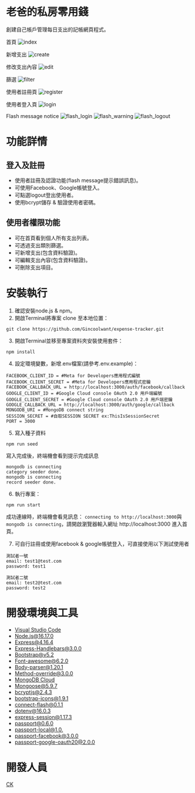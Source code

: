 # 老爸的私房零用錢
創建自己帳戶管理每日支出的記帳網頁程式。

首頁
![index](./public/images/index.png)

新增支出
![create](./public/images/create.png)

修改支出內容
![edit](./public/images/edit.png)

篩選
![filter](./public/images/filter.png)

使用者註冊頁
![register](./public/images/register.png)

使用者登入頁
![login](./public/images/login.png)

Flash message notice
![flash_login](./public/images/flash_msg_login.png)
![flash_warning](./public/images/flash_msg_warning.png)
![flash_logout](./public/images/flash_msg_logout.png)

# 功能詳情
## 登入及註冊
+ 使用者註冊及認證功能(flash message提示錯誤訊息)。
+ 可使用Facebook、Google帳號登入。
+ 可點選logout登出使用者。
+ 使用bcrypt儲存 & 驗證使用者密碼。
## 使用者權限功能
+ 可在首頁看到個人所有支出列表。
+ 可透過支出類別篩選。
+ 可新增支出(包含資料驗證)。
+ 可編輯支出內容(包含資料驗證)。
+ 可刪除支出項目。

# 安裝執行
1. 確認安裝node.js & npm。
2. 開啟Terminal將專案 clone 至本地位置：
```
git clone https://github.com/Gincoolwant/expense-tracker.git
```
3. 開啟Terminal並移至專案資料夾安裝使用套件： 
```
npm install
```
4. 設定環境變數，新增.env檔案(請參考.env.example)：
```
FACEBOOK_CLIENT_ID = #Meta for Developers應用程式編號
FACEBOOK_CLIENT_SECRET = #Meta for Developers應用程式密鑰
FACEBOOK_CALLBACK_URL = http://localhost:3000/auth/facebook/callback
GOOGLE_CLIENT_ID = #Google Cloud console OAuth 2.0 用戶端編號
GOOGLE_CLIENT_SECRET = #Google Cloud console OAuth 2.0 用戶端密鑰
GOOGLE_CALLBACK_URL = http://localhost:3000/auth/google/callback
MONGODB_URI = #MongoDB connect string
SESSION_SECRET = #自取SESSION SECRET ex:ThisIsSessionSecret 
PORT = 3000
```
5. 寫入種子資料
```
npm run seed
```
寫入完成後，終端機會看到提示完成訊息
```
mongodb is connecting
category seeder done.
mongodb is connecting
record seeder done.
```
6. 執行專案：
```
npm run start
```

成功連線時，終端機會看見訊息： `connecting to http://localhost:3000`與`mongodb is connecting`，請開啟瀏覽器輸入網址 http://localhost:3000 進入首頁。

7. 可自行註冊或使用facebook & google帳號登入，可直接使用以下測試使用者
```
測試者一號
email: test1@test.com
password: test1

測試者二號
email: test2@test.com
password: test2
```

# 開發環境與工具
+ [Visual Studio Code](https://visualstudio.microsoft.com/zh-hant/)
+ [Node.js@16.17.0](https://nodejs.org/en/)
+ [Express@4.16.4](https://www.npmjs.com/package/express)
+ [Express-Handlebars@3.0.0](https://www.npmjs.com/package/express-handlebars)
+ [Bootstrap@v5.2](https://getbootstrap.com/)
+ [Font-awesome@6.2.0](https://fontawesome.com/)
+ [Body-parser@1.20.1](https://www.npmjs.com/package/body-parser)
+ [Method-override@3.0.0](https://www.npmjs.com/package/method-override)
+ [MongoDB Cloud](https://www.mongodb.com/)
+ [Mongoose@5.9.7](https://mongoosejs.com/)
+ [bcryptjs@2.4.3](https://www.npmjs.com/package/bcryptjs)
+ [bootstrap-icons@1.9.1](https://icons.getbootstrap.com/)
+ [connect-flash@0.1.1](https://www.npmjs.com/package/connect-flash)
+ [dotenv@16.0.3](https://www.npmjs.com/package/dotenv)
+ [express-session@1.17.3](https://www.npmjs.com/package/express-session)
+ [passport@0.6.0](https://www.npmjs.com/package/passport)
+ [passport-local@1.0.](https://www.passportjs.org/)
+ [passport-facebook@3.0.0](https://www.passportjs.org/)
+ [passport-google-oauth20@2.0.0](https://www.passportjs.org/)

# 開發人員
[CK](https://github.com/Gincoolwant)